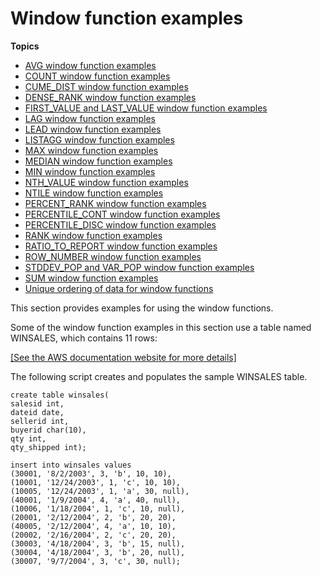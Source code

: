 # Window function examples<a name="r_Window_function_examples"></a>

**Topics**
+ [AVG window function examples](r_Examples_of_avg_WF.md)
+ [COUNT window function examples](r_Examples_of_count_WF.md)
+ [CUME\_DIST window function examples](r_Examples_of_CUME_DIST_WF.md)
+ [DENSE\_RANK window function examples](r_Examples_of_dense_rank_WF.md)
+ [FIRST\_VALUE and LAST\_VALUE window function examples](r_Examples_of_firstlast_WF.md)
+ [LAG window function examples](r_Examples_of_LAG_WF.md)
+ [LEAD window function examples](r_Examples_of_LEAD_WF.md)
+ [LISTAGG window function examples](r_Examples_of_LISTAGG_WF.md)
+ [MAX window function examples](r_Examples_of_max_WF.md)
+ [MEDIAN window function examples](r_Examples_of_median_WF.md)
+ [MIN window function examples](r_Examples_of_min_WF.md)
+ [NTH\_VALUE window function examples](r_Examples_of_NTH_WF.md)
+ [NTILE window function examples](r_Examples_of_NTILE_WF.md)
+ [PERCENT\_RANK window function examples](r_Examples_of_PERCENT_RANK_WF.md)
+ [PERCENTILE\_CONT window function examples](r_Examples_of_PERCENTILE_CONT_WF.md)
+ [PERCENTILE\_DISC window function examples](r_Examples_of_PERCENTILE_DISC_WF.md)
+ [RANK window function examples](r_Examples_of_rank_WF.md)
+ [RATIO\_TO\_REPORT window function examples](r_Examples_of_RATIO_TO_REPORT_WF.md)
+ [ROW\_NUMBER window function examples](r_Examples_of_WF_ROW_NUMBER_WF.md)
+ [STDDEV\_POP and VAR\_POP window function examples](r_Examples_stddev_variance_WF.md)
+ [SUM window function examples](r_Examples_of_sum_WF.md)
+ [Unique ordering of data for window functions](r_Examples_order_by_WF.md)

 This section provides examples for using the window functions\. 

Some of the window function examples in this section use a table named WINSALES, which contains 11 rows: 

[\[See the AWS documentation website for more details\]](http://docs.aws.amazon.com/redshift/latest/dg/r_Window_function_examples.html)

The following script creates and populates the sample WINSALES table\.

```
create table winsales(
salesid int,
dateid date,
sellerid int,
buyerid char(10),
qty int,
qty_shipped int);

insert into winsales values
(30001, '8/2/2003', 3, 'b', 10, 10),
(10001, '12/24/2003', 1, 'c', 10, 10),
(10005, '12/24/2003', 1, 'a', 30, null),	
(40001, '1/9/2004', 4, 'a', 40, null),	
(10006, '1/18/2004', 1, 'c', 10, null),	
(20001, '2/12/2004', 2, 'b', 20, 20),
(40005, '2/12/2004', 4, 'a', 10, 10),
(20002, '2/16/2004', 2, 'c', 20, 20),
(30003, '4/18/2004', 3, 'b', 15, null),
(30004, '4/18/2004', 3, 'b', 20, null),	
(30007, '9/7/2004', 3, 'c', 30, null);
```